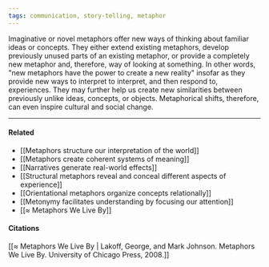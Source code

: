 ```yaml
---
tags: communication, story-telling, metaphor
---
```


Imaginative or novel metaphors offer new ways of thinking about familiar ideas or concepts. They either extend existing metaphors, develop previously unused parts of an existing metaphor, or provide a completely new metaphor and, therefore, way of looking at something. In other words, "new metaphors have the power to create a new reality" insofar as they provide new ways to interpret to interpret, and then respond to, experiences. They may further help us create new similarities between previously unlike ideas, concepts, or objects. Metaphorical shifts, therefore, can even inspire cultural and social change.

---

#### Related

- [[Metaphors structure our interpretation of the world]]
- [[Metaphors create coherent systems of meaning]]
- [[Narratives generate real-world effects]]
- [[Structural metaphors reveal and conceal different aspects of experience]]
- [[Orientational metaphors organize concepts relationally]]
- [[Metonymy facilitates understanding by focusing our attention]]
- [[≈ Metaphors We Live By]]

#### Citations

[[≈ Metaphors We Live By | Lakoff, George, and Mark Johnson. Metaphors We Live By. University of Chicago Press, 2008.]]
